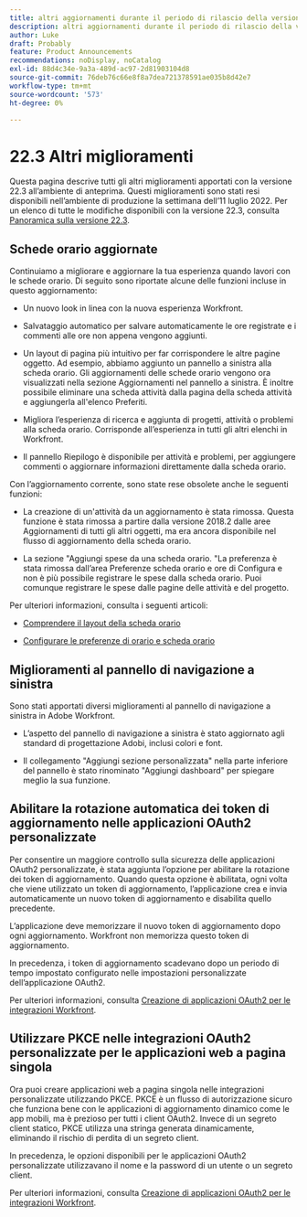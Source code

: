 ```yaml
---
title: altri aggiornamenti durante il periodo di rilascio della versione 22.3
description: altri aggiornamenti durante il periodo di rilascio della versione 22.3
author: Luke
draft: Probably
feature: Product Announcements
recommendations: noDisplay, noCatalog
exl-id: 88d4c34e-9a3a-489d-ac97-2d81903104d8
source-git-commit: 76deb76c66e8f8a7dea721378591ae035b8d42e7
workflow-type: tm+mt
source-wordcount: '573'
ht-degree: 0%

---
```


# 22.3 Altri miglioramenti

Questa pagina descrive tutti gli altri miglioramenti apportati con la versione 22.3 all’ambiente di anteprima. Questi miglioramenti sono stati resi disponibili nell’ambiente di produzione la settimana dell’11 luglio 2022. Per un elenco di tutte le modifiche disponibili con la versione 22.3, consulta [Panoramica sulla versione 22.3](../../../product-announcements/product-releases/22.3-release-activity/22-3-release-overview.md).

## Schede orario aggiornate

Continuiamo a migliorare e aggiornare la tua esperienza quando lavori con le schede orario. Di seguito sono riportate alcune delle funzioni incluse in questo aggiornamento:

* Un nuovo look in linea con la nuova esperienza Workfront.

* Salvataggio automatico per salvare automaticamente le ore registrate e i commenti alle ore non appena vengono aggiunti.

* Un layout di pagina più intuitivo per far corrispondere le altre pagine oggetto. Ad esempio, abbiamo aggiunto un pannello a sinistra alla scheda orario. Gli aggiornamenti delle schede orario vengono ora visualizzati nella sezione Aggiornamenti nel pannello a sinistra. È inoltre possibile eliminare una scheda attività dalla pagina della scheda attività e aggiungerla all&#39;elenco Preferiti.

* Migliora l’esperienza di ricerca e aggiunta di progetti, attività o problemi alla scheda orario. Corrisponde all’esperienza in tutti gli altri elenchi in Workfront.

* Il pannello Riepilogo è disponibile per attività e problemi, per aggiungere commenti o aggiornare informazioni direttamente dalla scheda orario.


Con l’aggiornamento corrente, sono state rese obsolete anche le seguenti funzioni:

* La creazione di un&#39;attività da un aggiornamento è stata rimossa. Questa funzione è stata rimossa a partire dalla versione 2018.2 dalle aree Aggiornamenti di tutti gli altri oggetti, ma era ancora disponibile nel flusso di aggiornamento della scheda orario.

* La sezione &quot;Aggiungi spese da una scheda orario. &quot;La preferenza è stata rimossa dall’area Preferenze scheda orario e ore di Configura e non è più possibile registrare le spese dalla scheda orario. Puoi comunque registrare le spese dalle pagine delle attività e del progetto.


Per ulteriori informazioni, consulta i seguenti articoli:

* [Comprendere il layout della scheda orario](/help/quicksilver/timesheets/timesheets/timesheet-layout.md)

* [Configurare le preferenze di orario e scheda orario](/help/quicksilver/administration-and-setup/set-up-workfront/configure-timesheets-schedules/timesheet-and-hour-preferences.md)


## Miglioramenti al pannello di navigazione a sinistra

Sono stati apportati diversi miglioramenti al pannello di navigazione a sinistra in Adobe Workfront.

* L’aspetto del pannello di navigazione a sinistra è stato aggiornato agli standard di progettazione Adobi, inclusi colori e font.

* Il collegamento &quot;Aggiungi sezione personalizzata&quot; nella parte inferiore del pannello è stato rinominato &quot;Aggiungi dashboard&quot; per spiegare meglio la sua funzione.

## Abilitare la rotazione automatica dei token di aggiornamento nelle applicazioni OAuth2 personalizzate

Per consentire un maggiore controllo sulla sicurezza delle applicazioni OAuth2 personalizzate, è stata aggiunta l’opzione per abilitare la rotazione dei token di aggiornamento. Quando questa opzione è abilitata, ogni volta che viene utilizzato un token di aggiornamento, l’applicazione crea e invia automaticamente un nuovo token di aggiornamento e disabilita quello precedente.

L’applicazione deve memorizzare il nuovo token di aggiornamento dopo ogni aggiornamento. Workfront non memorizza questo token di aggiornamento.

In precedenza, i token di aggiornamento scadevano dopo un periodo di tempo impostato configurato nelle impostazioni personalizzate dell’applicazione OAuth2.

Per ulteriori informazioni, consulta [Creazione di applicazioni OAuth2 per le integrazioni Workfront](/help/quicksilver/administration-and-setup/configure-integrations/create-oauth-application.md).

## Utilizzare PKCE nelle integrazioni OAuth2 personalizzate per le applicazioni web a pagina singola

Ora puoi creare applicazioni web a pagina singola nelle integrazioni personalizzate utilizzando PKCE. PKCE è un flusso di autorizzazione sicuro che funziona bene con le applicazioni di aggiornamento dinamico come le app mobili, ma è prezioso per tutti i client OAuth2. Invece di un segreto client statico, PKCE utilizza una stringa generata dinamicamente, eliminando il rischio di perdita di un segreto client.

In precedenza, le opzioni disponibili per le applicazioni OAuth2 personalizzate utilizzavano il nome e la password di un utente o un segreto client.

Per ulteriori informazioni, consulta [Creazione di applicazioni OAuth2 per le integrazioni Workfront](/help/quicksilver/administration-and-setup/configure-integrations/create-oauth-application.md).
